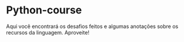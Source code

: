 # Python-course

Aqui você encontrará os desafios feitos e algumas anotações sobre os recursos da linguagem.
Aproveite!
